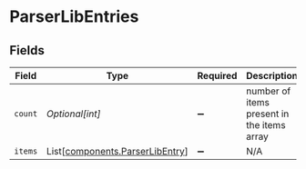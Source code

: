 # ParserLibEntries


## Fields

| Field                                                                        | Type                                                                         | Required                                                                     | Description                                                                  |
| ---------------------------------------------------------------------------- | ---------------------------------------------------------------------------- | ---------------------------------------------------------------------------- | ---------------------------------------------------------------------------- |
| `count`                                                                      | *Optional[int]*                                                              | :heavy_minus_sign:                                                           | number of items present in the items array                                   |
| `items`                                                                      | List[[components.ParserLibEntry](../../models/components/parserlibentry.md)] | :heavy_minus_sign:                                                           | N/A                                                                          |